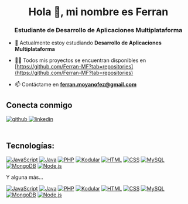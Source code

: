 <h1 align="center">Hola 👋, mi nombre es Ferran</h1>
<h3 align="center">Estudiante de Desarrollo de Aplicaciones Multiplataforma</h3>

- 🌱 Actualmente estoy estudiando **Desarrollo de Aplicaciones Multiplataforma**

- 👨‍💻 Todos mis proyectos se encuentran disponibles en [https://github.com/Ferran-MF?tab=repositories](https://github.com/Ferran-MF?tab=repositories)

- 📫 Contáctame en **ferran.moyanofez@gmail.com**


## Conecta conmigo
<div>
<a href="https://github.com/Ferran-MF" target="_blank">
<img src=https://img.shields.io/badge/github-%2324292e.svg?&style=for-the-badge&logo=github&logoColor=white alt=github style="margin-bottom: 5px;" />
</a>
<a href="https://www.linkedin.com/in/ferran-moyano-fernandez-607864208/" target="_blank">
<img src=https://img.shields.io/badge/linkedin-%231E77B5.svg?&style=for-the-badge&logo=linkedin&logoColor=white alt=linkedin style="margin-bottom: 5px;" />
</a>  
</div>  
<br/>  

## Tecnologías:
[![JavaScript](https://img.shields.io/badge/-JavaScript-yellow)](https://github.com/topics/javascript)
[![Java](https://img.shields.io/badge/-Java-red)](https://github.com/topics/java)
[![PHP](https://img.shields.io/badge/-PHP-blue)](https://github.com/topics/php)
[![Kodular](https://img.shields.io/badge/-Kodular-orange)](https://github.com/topics/kodular)
[![HTML](https://img.shields.io/badge/-HTML-orange)](https://github.com/topics/html)
[![CSS](https://img.shields.io/badge/-CSS-blue)](https://github.com/topics/css)
[![MySQL](https://img.shields.io/badge/-MySQL-blue)](https://github.com/topics/mysql)
[![MongoDB](https://img.shields.io/badge/-MongoDB-green)](https://github.com/topics/mongodb)
[![Node.js](https://img.shields.io/badge/-Node.js-green)](https://github.com/topics/nodejs)

Y alguna más...

[![JavaScript](https://img.shields.io/badge/-JavaScript-yellow?style=flat-square&logo=javascript&logoColor=white)](https://github.com/topics/javascript)
[![Java](https://img.shields.io/badge/-Java-red?style=flat-square&logo=java&logoColor=white)](https://github.com/topics/java)
[![PHP](https://img.shields.io/badge/-PHP-blue?style=flat-square&logo=php&logoColor=white)](https://github.com/topics/php)
[![Kodular](https://img.shields.io/badge/-Kodular-orange?style=flat-square&logo=kodular&logoColor=white)](https://github.com/topics/kodular)
[![HTML](https://img.shields.io/badge/-HTML-orange?style=flat-square&logo=html5&logoColor=white)](https://github.com/topics/html)
[![CSS](https://img.shields.io/badge/-CSS-blue?style=flat-square&logo=css3&logoColor=white)](https://github.com/topics/css)
[![MySQL](https://img.shields.io/badge/-MySQL-blue?style=flat-square&logo=mysql&logoColor=white)](https://github.com/topics/mysql)
[![MongoDB](https://img.shields.io/badge/-MongoDB-green?style=flat-square&logo=mongodb&logoColor=white)](https://github.com/topics/mongodb)
[![Node.js](https://img.shields.io/badge/-Node.js-green?style=flat-square&logo=node.js&logoColor=white)](https://github.com/topics/nodejs)


